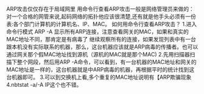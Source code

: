 ARP攻击仅仅存在于局域网里
用命令行查看ARP攻击一般是网络管理员来做的：
对一个合格的网管来说,起码网络的拓扑他应该很清楚,还有就是他手头必须有一份表:各个部门计算机的计算机名、IP、MAC。
如何用命令行查看ARP攻击？
1.进入命令行模式 
ARP -A 
显示所有ARP连接，注意查看网关的MAC，如果和真实的MAC地址不同，那肯定是有病毒了 
继续观察所有的连接，如果发现列表中有一台跟本机没有实际联系的机器，那么，这台机器应该就是ARP病毒的传播者。也可以通过网关那个假MAC地址找到源机（源机的MAC就是那个MAC)
2.先用扫描器扫描下整个网段，然后用ARP -A命令，可以看到，有一台机器的MAC地址和网关的MAC地址是一样的，这台机器就是中ARP病毒的机器，再根据平时的统计找到这台机器即可。 
3.可以到交换机上看,多个重复的MAC地址说明有【ARP欺骗现象
4.nbtstat -a/-A IP这个也不错。 
